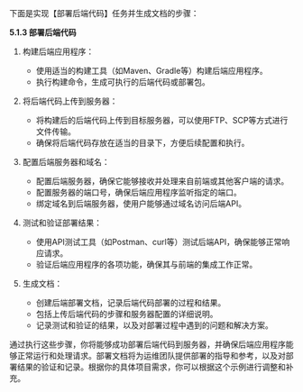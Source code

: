下面是实现【部署后端代码】任务并生成文档的步骤：

**5.1.3 部署后端代码**

1. 构建后端应用程序：

   - 使用适当的构建工具（如Maven、Gradle等）构建后端应用程序。
   - 执行构建命令，生成可执行的后端代码或部署包。

2. 将后端代码上传到服务器：

   - 将构建后的后端代码上传到目标服务器，可以使用FTP、SCP等方式进行文件传输。
   - 确保将后端代码存放在适当的目录下，方便后续配置和执行。

3. 配置后端服务器和域名：

   - 配置后端服务器，确保它能够接收并处理来自前端或其他客户端的请求。
   - 配置服务器的端口号，确保后端应用程序监听指定的端口。
   - 绑定域名到后端服务器，使用户能够通过域名访问后端API。

4. 测试和验证部署结果：

   - 使用API测试工具（如Postman、curl等）测试后端API，确保能够正常响应请求。
   - 验证后端应用程序的各项功能，确保其与前端的集成工作正常。

5. 生成文档：

   - 创建后端部署文档，记录后端代码部署的过程和结果。
   - 包括上传后端代码的步骤和服务器配置的详细说明。
   - 记录测试和验证的结果，以及对部署过程中遇到的问题和解决方案。

通过执行这些步骤，你将能够成功部署后端代码到服务器，并确保后端应用程序能够正常运行和处理请求。部署文档将为运维团队提供部署的指导和参考，以及对部署结果的验证和记录。根据你的具体项目需求，你可以根据这个示例进行调整和补充。
